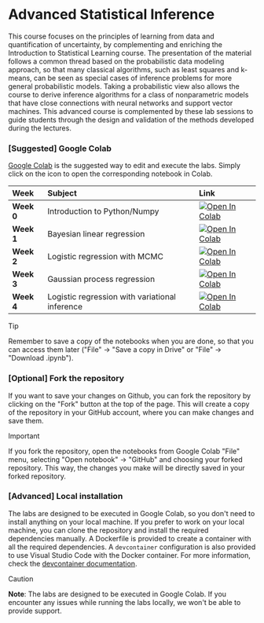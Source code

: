 # Advanced Statistical Inference 


This course focuses on the principles of learning from data and quantification of uncertainty, by complementing and enriching the Introduction to Statistical Learning course. 
The presentation of the material follows a common thread based on the probabilistic data modeling approach, so that many classical algorithms, such as least squares and k-means, can be seen as special cases of inference problems for more general probabilistic models. Taking a probabilistic view also allows the course to derive inference algorithms for a class of nonparametric models that have close connections with neural networks and support vector machines. 
This advanced course is complemented by these lab sessions to guide students through the design and validation of the methods developed during the lectures.


### [Suggested] Google Colab
[Google Colab](https://colab.research.google.com/) is the suggested way to edit and execute the labs. Simply click on the icon to open the corresponding notebook in Colab. 

| Week | Subject  | Link |
|:-----|:---------|:-----|
| **Week 0** | Introduction to Python/Numpy  | [![Open In Colab](https://colab.research.google.com/assets/colab-badge.svg)](https://colab.research.google.com/github/eurecom-ds/asi-labs/blob/master/lab_week0/Tutorial_Python.ipynb)|
| **Week 1** | Bayesian linear regression    | [![Open In Colab](https://colab.research.google.com/assets/colab-badge.svg)](https://colab.research.google.com/github/eurecom-ds/asi-labs/blob/master/lab_week1/Bayesian_Linear_Regression.ipynb)|
| **Week 2** | Logistic regression with MCMC | [![Open In Colab](https://colab.research.google.com/assets/colab-badge.svg)](https://colab.research.google.com/github/eurecom-ds/asi-labs/blob/master/lab_week2/Bayesian_Logistic_Regression_MCMC.ipynb)|
| **Week 3** | Gaussian process regression   | [![Open In Colab](https://colab.research.google.com/assets/colab-badge.svg)](https://colab.research.google.com/github/eurecom-ds/asi-labs/blob/master/lab_week3/Gaussian_Process_Regression.ipynb)|
| **Week 4** | Logistic regression with variational inference  | [![Open In Colab](https://colab.research.google.com/assets/colab-badge.svg)](https://colab.research.google.com/github/eurecom-ds/asi-labs/blob/master/lab_week4/Variational_Logistic_Regression.ipynb)|


> [!TIP]
> Remember to save a copy of the notebooks when you are done, so that you can access them later ("File" -> "Save a copy in Drive" or "File" -> "Download .ipynb").

### [Optional] Fork the repository

If you want to save your changes on Github, you can fork the repository by clicking on the "Fork" button at the top of the page. 
This will create a copy of the repository in your GitHub account, where you can make changes and save them.

> [!IMPORTANT]
> If you fork the repository, open the notebooks from Google Colab "File" menu, selecting "Open notebook" -> "GitHub" and choosing your forked repository. This way, the changes you make will be directly saved in your forked repository.

### [Advanced] Local installation

The labs are designed to be executed in Google Colab, so you don't need to install anything on your local machine.
If you prefer to work on your local machine, you can clone the repository and install the required dependencies manually. 
A Dockerfile is provided to create a container with all the required dependencies.
A `devcontainer` configuration is also provided to use Visual Studio Code with the Docker container. 
For more information, check the [devcontainer documentation](https://code.visualstudio.com/docs/remote/containers).

> [!CAUTION]
> **Note**: The labs are designed to be executed in Google Colab. If you encounter any issues while running the labs locally, we won't be able to provide support.



